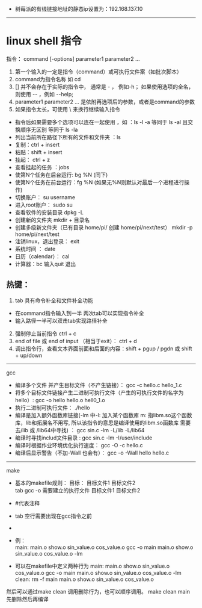 
* 树莓派的有线链接地址的静态ip设置为：192.168.137.10
---
# linux shell 指令
指令： command [-options] parameter1 parameter2 ...
1. 第一个输入的一定是指令（command）或可执行文件案（如批次脚本）  
2. command为指令名称 如 cd
3. [] 并不会存在于实际的指令中， 通常是 - ， 例如-h； 如果使用选项的全名，则使用 -- ，例如 --help;
4. parameter1 parameter2 ... 是依附再选项后的参数，或者是command的参数
5. 如果指令太长，可使用 \ 来换行继续输入指令

* 指令后如果需要多个选项可以连在一起使用 ，如 ：ls -l -a  等同于 ls -al  且交换顺序无区别  等同于 ls -la
* 列出当前所在路径下所有的文件和文件夹 ：ls
* 复制：ctrl + insert
* 粘贴：shift + insert
* 挂起： ctrl + z
* 查看挂起的任务 ：jobs
* 使第N个任务在后台运行: bg %N (同下)
* 使第N个任务在前台运行：fg %N (如果无%N则默认对最后一个进程进行操作)
* 切换账户： su username
* 进入root账户： sudo su
* 查看软件的安装目录 dpkg -L <packagename> 
* 创建新的文件夹 mkdir + 目录名
* 创建多级新文件夹（已有目录 home/pi/  创建 home/pi/next/test） mkdir -p home/pi/next/test
* 注销linux，退出登录： exit
* 系统时间 ： date
* 日历（calendar）： cal
* 计算器：bc    输入quit 退出

## 热键：
1. tab
具有命令补全和文件补全功能   
* 在command指令输入到一半 两次tab可以实现指令补全
* 输入路径一半可以双击tab实现路径补全
2. 强制停止当前指令 ctrl + c 
3. end of file 或 end of input （相当于exit）： ctrl + d
4. 调出指令行，查看文本界面前面和后面的内容：shift + pgup / pgdn  或 shift + up/down
---
gcc
* 编译多个文件 并产生目标文件（不产生链接）： gcc -c hello.c hello_1.c  
* 将多个目标文件链接产生二进制可执行文件（产生的可执行文件的名字为hello）: gcc -o hello hello.o hell0_1.o   
* 执行二进制可执行文件： ./hello
* 编译是加入额外函数库链接(-lm 中-l: 加入某个函数库  m: 指libm.so这个函数库，lib和拓展名不用写, 所以该指令的意思是编译使用的libm.so函数库 需要去/lib 或 /lib64中寻找) ： gcc sin.c -lm -L/lib -L/lib64
* 编译时寻找includ文件目录 : gcc sin.c -lm -I/user/include 
* 编译时根据作业环境优化执行速度： gcc -O -c hello.c
* 编译后显示警告（不加-Wall 也会有）： gcc -o -Wall hello hello.c 

---
make
* 基本的makefile规则：
目标： 目标文件1 目标文件2   
tab gcc -o 需要建立的执行文件 目标文件1 目标文件2  
* #代表注释
* tab 空行需要出现在gcc指令之前
* 

* 例：  
main: main.o show.o sin_value.o cos_value.o
    gcc -o main main.o show.o sin_value.o cos_value.o -lm

* 可以在makefile中定义两种行为
main: main.o show.o sin_value.o cos_value.o
    gcc -o main main.o show.o sin_value.o cos_value.o -lm
clean: 
    rm -f main main.o show.o sin_value.o cos_value.o

然后可以通过make clean 调用删除行为，也可以顺序调用。
make clean main  先删除然后再编译